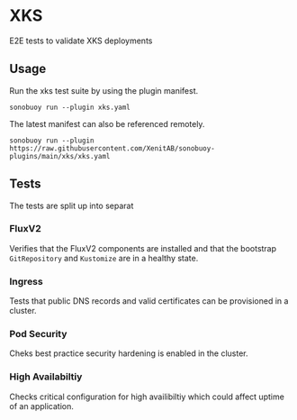# XKS

E2E tests to validate XKS deployments

## Usage

Run the xks test suite by using the plugin manifest.
```shell
sonobuoy run --plugin xks.yaml
```

The latest manifest can also be referenced remotely.
```shell
sonobuoy run --plugin https://raw.githubusercontent.com/XenitAB/sonobuoy-plugins/main/xks/xks.yaml
```

## Tests

The tests are split up into separat

### FluxV2

Verifies that the FluxV2 components are installed and that the bootstrap `GitRepository` and `Kustomize` are in a healthy state.

### Ingress

Tests that public DNS records and valid certificates can be provisioned in a cluster.

### Pod Security

Cheks best practice security hardening is enabled in the cluster.

### High Availabiltiy

Checks critical configuration for high availibiltiy which could affect uptime of an application.
